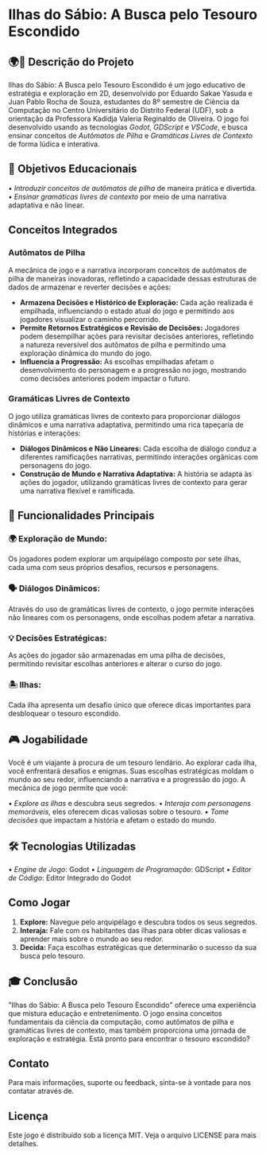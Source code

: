 # Ilhas do Sábio: A Busca pelo Tesouro Escondido

## 🌍🔄 Descrição do Projeto
Ilhas do Sábio: A Busca pelo Tesouro Escondido é um jogo educativo de estratégia e exploração em 2D, desenvolvido por Eduardo Sakae Yasuda e Juan Pablo Rocha de Souza, estudantes do 8º semestre de Ciência da Computação no Centro Universitário do Distrito Federal (UDF), sob a orientação da Professora Kadidja Valeria Reginaldo de Oliveira. O jogo foi desenvolvido usando as tecnologias *Godot*, *GDScript* e *VSCode*, e busca ensinar conceitos de *Autômatos de Pilha* e *Gramáticas Livres de Contexto* de forma lúdica e interativa.

## 🎯 Objetivos Educacionais
•⁠  ⁠*Introduzir conceitos de autômatos de pilha* de maneira prática e divertida.
•⁠  ⁠*Ensinar gramáticas livres de contexto* por meio de uma narrativa adaptativa e não linear.

## Conceitos Integrados

### Autômatos de Pilha
A mecânica de jogo e a narrativa incorporam conceitos de autômatos de pilha de maneiras inovadoras, refletindo a capacidade dessas estruturas de dados de armazenar e reverter decisões e ações:

- **Armazena Decisões e Histórico de Exploração:** Cada ação realizada é empilhada, influenciando o estado atual do jogo e permitindo aos jogadores visualizar o caminho percorrido.
- **Permite Retornos Estratégicos e Revisão de Decisões:** Jogadores podem desempilhar ações para revisitar decisões anteriores, refletindo a natureza reversível dos autômatos de pilha e permitindo uma exploração dinâmica do mundo do jogo.
- **Influencia a Progressão:** As escolhas empilhadas afetam o desenvolvimento do personagem e a progressão no jogo, mostrando como decisões anteriores podem impactar o futuro.

### Gramáticas Livres de Contexto
O jogo utiliza gramáticas livres de contexto para proporcionar diálogos dinâmicos e uma narrativa adaptativa, permitindo uma rica tapeçaria de histórias e interações:

- **Diálogos Dinâmicos e Não Lineares:** Cada escolha de diálogo conduz a diferentes ramificações narrativas, permitindo interações orgânicas com personagens do jogo.
- **Construção de Mundo e Narrativa Adaptativa:** A história se adapta às ações do jogador, utilizando gramáticas livres de contexto para gerar uma narrativa flexível e ramificada.


## 🚀 Funcionalidades Principais

### 🌍 Exploração de Mundo:
Os jogadores podem explorar um arquipélago composto por sete ilhas, cada uma com seus próprios desafios, recursos e personagens.

### 🗣️ Diálogos Dinâmicos:
Através do uso de gramáticas livres de contexto, o jogo permite interações não lineares com os personagens, onde escolhas podem afetar a narrativa.

### 💡 Decisões Estratégicas:
As ações do jogador são armazenadas em uma pilha de decisões, permitindo revisitar escolhas anteriores e alterar o curso do jogo.

### 🏝️ Ilhas:
Cada ilha apresenta um desafio único que oferece dicas importantes para desbloquear o tesouro escondido.

## 🎮 Jogabilidade
Você é um viajante à procura de um tesouro lendário. Ao explorar cada ilha, você enfrentará desafios e enigmas. Suas escolhas estratégicas moldam o mundo ao seu redor, influenciando a narrativa e a progressão do jogo. A mecânica de jogo permite que você:

•⁠  ⁠*Explore as ilhas* e descubra seus segredos.
•⁠  ⁠*Interaja com personagens memoráveis*, eles oferecem dicas valiosas sobre o tesouro.
•⁠  ⁠*Tome decisões* que impactam a história e afetam o estado do mundo.


## 🛠️ Tecnologias Utilizadas
•⁠  ⁠*Engine de Jogo*: Godot
•⁠  ⁠*Linguagem de Programação*: GDScript
•⁠  ⁠*Editor de Código*: Editor Integrado do Godot

## Como Jogar

1. **Explore:** Navegue pelo arquipélago e descubra todos os seus segredos.
2. **Interaja:** Fale com os habitantes das ilhas para obter dicas valiosas e aprender mais sobre o mundo ao seu redor.
3. **Decida:** Faça escolhas estratégicas que determinarão o sucesso da sua busca pelo tesouro.

## 🎓 Conclusão
"Ilhas do Sábio: A Busca pelo Tesouro Escondido" oferece uma experiência que mistura educação e entretenimento. O jogo ensina conceitos fundamentais da ciência da computação, como autômatos de pilha e gramáticas livres de contexto, mas também proporciona uma jornada de exploração e estratégia. Está pronto para encontrar o tesouro escondido?

## Contato

Para mais informações, suporte ou feedback, sinta-se à vontade para nos contatar através de.

## Licença

Este jogo é distribuído sob a licença MIT. Veja o arquivo LICENSE para mais detalhes.      
